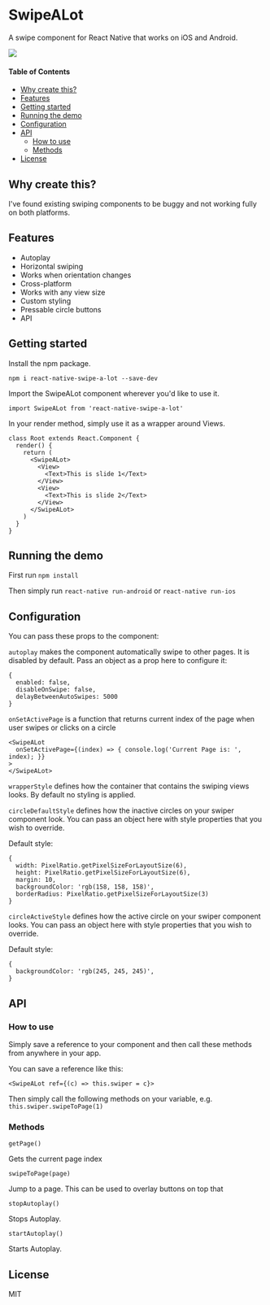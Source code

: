 # SwipeALot

A swipe component for React Native that works on iOS and Android.

![](http://i.imgur.com/P11FPpR.gif)

#### Table of Contents

* [Why create this?](#why-create-this)
* [Features](#features)
* [Getting started](#getting-started)
* [Running the demo](#running-the-demo)
* [Configuration](#configuration)
* [API](#api)
  * [How to use](#how-to-use)
  * [Methods](#methods)
* [License](#license)

## Why create this?

I've found existing swiping components to be buggy and not working fully on both platforms.

## Features

* Autoplay
* Horizontal swiping
* Works when orientation changes
* Cross-platform
* Works with any view size
* Custom styling
* Pressable circle buttons
* API

## Getting started

Install the npm package.

```
npm i react-native-swipe-a-lot --save-dev
```

Import the SwipeALot component wherever you'd like to use it.

```
import SwipeALot from 'react-native-swipe-a-lot'
```

In your render method, simply use it as a wrapper around Views.

```
class Root extends React.Component {
  render() {
    return (
      <SwipeALot>
        <View>
          <Text>This is slide 1</Text>
        </View>
        <View>
          <Text>This is slide 2</Text>
        </View>  
      </SwipeALot>
    )
  }
}
```

## Running the demo

First run `npm install`

Then simply run `react-native run-android` or `react-native run-ios`

## Configuration

You can pass these props to the component:

`autoplay` makes the component automatically swipe to other pages. It is disabled by default. Pass an object as a prop here to configure it:

```
{
  enabled: false,
  disableOnSwipe: false,
  delayBetweenAutoSwipes: 5000
}
```

`onSetActivePage` is a function that returns current index of the page when user swipes or clicks on a circle
```
<SwipeALot
  onSetActivePage={(index) => { console.log('Current Page is: ', index); }}
>
</SwipeALot>
```

`wrapperStyle` defines how the container that contains the swiping views looks. By default no styling is applied.

`circleDefaultStyle` defines how the inactive circles on your swiper component look. You can pass an object here with style properties that you wish to override.


Default style:
```
{
  width: PixelRatio.getPixelSizeForLayoutSize(6),
  height: PixelRatio.getPixelSizeForLayoutSize(6),
  margin: 10,
  backgroundColor: 'rgb(158, 158, 158)',
  borderRadius: PixelRatio.getPixelSizeForLayoutSize(3)
}
```

`circleActiveStyle` defines how the active circle on your swiper component looks. You can pass an object here with style properties that you wish to override.

Default style:
```
{
  backgroundColor: 'rgb(245, 245, 245)',
}
```

## API

### How to use

Simply save a reference to your component and then call these methods from anywhere in your app.

You can save a reference like this:

```
<SwipeALot ref={(c) => this.swiper = c}>
```

Then simply call the following methods on your variable, e.g. `this.swiper.swipeToPage(1)`

### Methods

`getPage()`

Gets the current page index

`swipeToPage(page)`

 Jump to a page. This can be used to overlay buttons on top that

`stopAutoplay()`

Stops Autoplay.

`startAutoplay()`

Starts Autoplay.


## License

MIT
